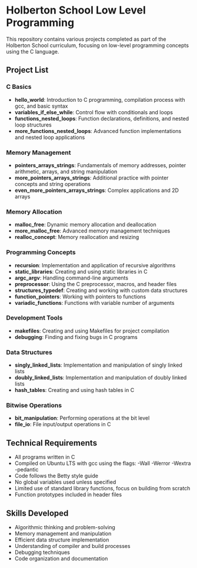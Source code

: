 # Holberton School Low Level Programming

This repository contains various projects completed as part of the Holberton School curriculum, focusing on low-level programming concepts using the C language.

## Project List

### C Basics
- **hello_world**: Introduction to C programming, compilation process with gcc, and basic syntax
- **variables_if_else_while**: Control flow with conditionals and loops
- **functions_nested_loops**: Function declarations, definitions, and nested loop structures
- **more_functions_nested_loops**: Advanced function implementations and nested loop applications

### Memory Management
- **pointers_arrays_strings**: Fundamentals of memory addresses, pointer arithmetic, arrays, and string manipulation
- **more_pointers_arrays_strings**: Additional practice with pointer concepts and string operations
- **even_more_pointers_arrays_strings**: Complex applications and 2D arrays

### Memory Allocation
- **malloc_free**: Dynamic memory allocation and deallocation
- **more_malloc_free**: Advanced memory management techniques
- **realloc_concept**: Memory reallocation and resizing

### Programming Concepts
- **recursion**: Implementation and application of recursive algorithms
- **static_libraries**: Creating and using static libraries in C
- **argc_argv**: Handling command-line arguments
- **preprocessor**: Using the C preprocessor, macros, and header files
- **structures_typedef**: Creating and working with custom data structures
- **function_pointers**: Working with pointers to functions
- **variadic_functions**: Functions with variable number of arguments

### Development Tools
- **makefiles**: Creating and using Makefiles for project compilation
- **debugging**: Finding and fixing bugs in C programs

### Data Structures
- **singly_linked_lists**: Implementation and manipulation of singly linked lists
- **doubly_linked_lists**: Implementation and manipulation of doubly linked lists
- **hash_tables**: Creating and using hash tables in C

### Bitwise Operations
- **bit_manipulation**: Performing operations at the bit level
- **file_io**: File input/output operations in C

## Technical Requirements

- All programs written in C
- Compiled on Ubuntu LTS with gcc using the flags: -Wall -Werror -Wextra -pedantic
- Code follows the Betty style guide
- No global variables used unless specified
- Limited use of standard library functions, focus on building from scratch
- Function prototypes included in header files

## Skills Developed

- Algorithmic thinking and problem-solving
- Memory management and manipulation
- Efficient data structure implementation
- Understanding of compiler and build processes
- Debugging techniques
- Code organization and documentation
